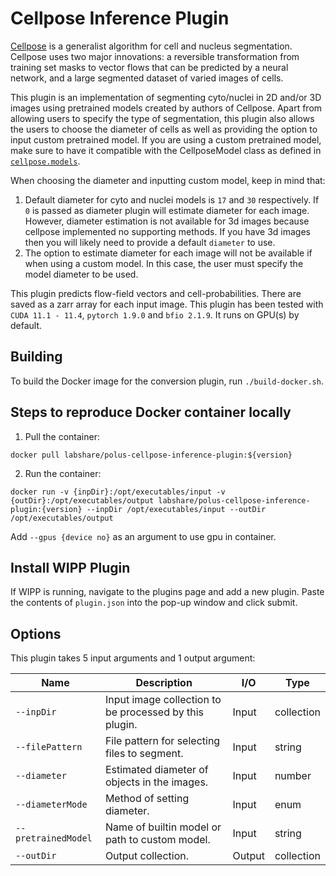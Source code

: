 # Cellpose Inference Plugin

[Cellpose](https://www.biorxiv.org/content/10.1101/2020.02.02.931238v1) is a generalist algorithm for cell and nucleus segmentation.
Cellpose uses two major innovations: a reversible transformation from training set masks to vector flows that can be predicted by a neural network, and a large segmented dataset of varied images of cells.

This plugin is an implementation of segmenting cyto/nuclei in 2D and/or 3D images using pretrained models created by authors of Cellpose.
Apart from allowing users to specify the type of segmentation, this plugin also allows the users to choose the diameter of cells as well as providing the option to input custom pretrained model.
If you are using a custom pretrained model, make sure to have it compatible with the CellposeModel class as defined in [`cellpose.models`](https://cellpose.readthedocs.io/en/latest/api.html#cellposemodel).

When choosing the diameter and inputting custom model, keep in mind that:
1. Default diameter for cyto and nuclei models is `17` and `30` respectively.
   If `0` is passed as diameter plugin will estimate diameter for each image.
   However, diameter estimation is not available for 3d images because cellpose implemented no supporting methods.
   If you have 3d images then you will likely need to provide a default `diameter` to use.
2. The option to estimate diameter for each image will not be available if when using a custom model.
   In this case, the user must specify the model diameter to be used.

This plugin predicts flow-field vectors and cell-probabilities.
There are saved as a zarr array for each input image.
This plugin has been tested with `CUDA 11.1 - 11.4`, `pytorch 1.9.0` and `bfio 2.1.9`.
It runs on GPU(s) by default.

## Building

To build the Docker image for the conversion plugin, run `./build-docker.sh`.

## Steps to reproduce Docker container locally

1. Pull the container:

`docker pull labshare/polus-cellpose-inference-plugin:${version}`

2. Run the container:

`docker run -v {inpDir}:/opt/executables/input -v {outDir}:/opt/executables/output labshare/polus-cellpose-inference-plugin:{version} --inpDir /opt/executables/input --outDir /opt/executables/output`

Add `--gpus {device no}` as an argument to use gpu in container.

## Install WIPP Plugin

If WIPP is running, navigate to the plugins page and add a new plugin.
Paste the contents of `plugin.json` into the pop-up window and click submit.

## Options

This plugin takes 5 input arguments and 1 output argument:

| Name | Description | I/O | Type |
|------|-------------|-----|------|
| `--inpDir` | Input image collection to be processed by this plugin. | Input | collection |
| `--filePattern` | File pattern for selecting files to segment. | Input | string |
| `--diameter` | Estimated diameter of objects in the images. | Input | number |
| `--diameterMode` | Method of setting diameter. | Input | enum |
| `--pretrainedModel` | Name of builtin model or path to custom model. | Input | string |
| `--outDir` | Output collection. | Output | collection |

